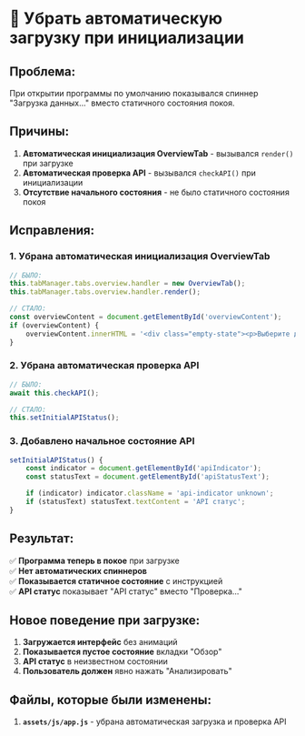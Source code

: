 # 🔧 Убрать автоматическую загрузку при инициализации

## Проблема:
При открытии программы по умолчанию показывался спиннер "Загрузка данных..." вместо статичного состояния покоя.

## Причины:
1. **Автоматическая инициализация OverviewTab** - вызывался `render()` при загрузке
2. **Автоматическая проверка API** - вызывался `checkAPI()` при инициализации
3. **Отсутствие начального состояния** - не было статичного состояния покоя

## Исправления:

### 1. **Убрана автоматическая инициализация OverviewTab**
```javascript
// БЫЛО:
this.tabManager.tabs.overview.handler = new OverviewTab();
this.tabManager.tabs.overview.handler.render();

// СТАЛО:
const overviewContent = document.getElementById('overviewContent');
if (overviewContent) {
    overviewContent.innerHTML = '<div class="empty-state"><p>Выберите домен и нажмите "Анализировать" для загрузки данных</p></div>';
}
```

### 2. **Убрана автоматическая проверка API**
```javascript
// БЫЛО:
await this.checkAPI();

// СТАЛО:
this.setInitialAPIStatus();
```

### 3. **Добавлено начальное состояние API**
```javascript
setInitialAPIStatus() {
    const indicator = document.getElementById('apiIndicator');
    const statusText = document.getElementById('apiStatusText');

    if (indicator) indicator.className = 'api-indicator unknown';
    if (statusText) statusText.textContent = 'API статус';
}
```

## Результат:

✅ **Программа теперь в покое** при загрузке  
✅ **Нет автоматических спиннеров**  
✅ **Показывается статичное состояние** с инструкцией  
✅ **API статус** показывает "API статус" вместо "Проверка..."  

## Новое поведение при загрузке:

1. **Загружается интерфейс** без анимаций
2. **Показывается пустое состояние** вкладки "Обзор"
3. **API статус** в неизвестном состоянии
4. **Пользователь должен** явно нажать "Анализировать"

## Файлы, которые были изменены:

1. **`assets/js/app.js`** - убрана автоматическая загрузка и проверка API
